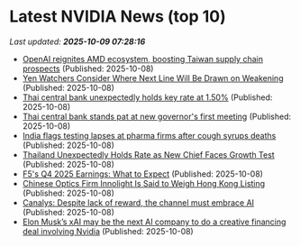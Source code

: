# Latest NVIDIA News (top 10)
_Last updated: **2025-10-09 07:28:16**_

- [OpenAI reignites AMD ecosystem, boosting Taiwan supply chain prospects](https://www.digitimes.com/news/a20251008PD220/openai-amd-nvidia-asic-infrastructure.html) (Published: 2025-10-08)
- [Yen Watchers Consider Where Next Line Will Be Drawn on Weakening](https://biztoc.com/x/45a4b1639180ccb5) (Published: 2025-10-08)
- [Thai central bank unexpectedly holds key rate at 1.50%](https://biztoc.com/x/b79dc8a1af0f5241) (Published: 2025-10-08)
- [Thai central bank stands pat at new governor's first meeting](https://biztoc.com/x/addcfcd1693a7dd8) (Published: 2025-10-08)
- [India flags testing lapses at pharma firms after cough syrups deaths](https://biztoc.com/x/0c5236645db650a8) (Published: 2025-10-08)
- [Thailand Unexpectedly Holds Rate as New Chief Faces Growth Test](https://biztoc.com/x/c89e3f387b16af87) (Published: 2025-10-08)
- [F5's Q4 2025 Earnings: What to Expect](https://biztoc.com/x/af71129eb6850cf4) (Published: 2025-10-08)
- [Chinese Optics Firm Innolight Is Said to Weigh Hong Kong Listing](https://biztoc.com/x/47c1caaf98a764bd) (Published: 2025-10-08)
- [Canalys: Despite lack of reward, the channel must embrace AI](https://www.computerweekly.com/microscope/news/366632444/Canalys-Despite-lack-of-reward-the-channel-must-embrace-AI) (Published: 2025-10-08)
- [Elon Musk’s xAI may be the next AI company to do a creative financing deal involving Nvidia](https://biztoc.com/x/267628e0646da47d) (Published: 2025-10-08)
